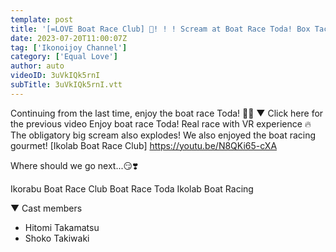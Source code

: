 ```yaml
---
template: post
title: '[=LOVE Boat Race Club] 🚤! ! ! Scream at Boat Race Toda! Box Tactics Hit the Jackpot? !'
date: 2023-07-20T11:00:07Z
tag: ['Ikonoijoy Channel']
category: ['Equal Love']
author: auto 
videoID: 3uVkIQk5rnI
subTitle: 3uVkIQk5rnI.vtt
---
```

Continuing from the last time, enjoy the boat race Toda! 🚤🔥
▼ Click here for the previous video
Enjoy boat race Toda! Real race with VR experience 🔥 The obligatory big scream also explodes! We also enjoyed the boat racing gourmet! [Ikolab Boat Race Club]
https://youtu.be/N8QKi65-cXA

Where should we go next...😏❣️

Ikorabu Boat Race Club Boat Race Toda Ikolab Boat Racing

▼ Cast members

- Hitomi Takamatsu
- Shoko Takiwaki